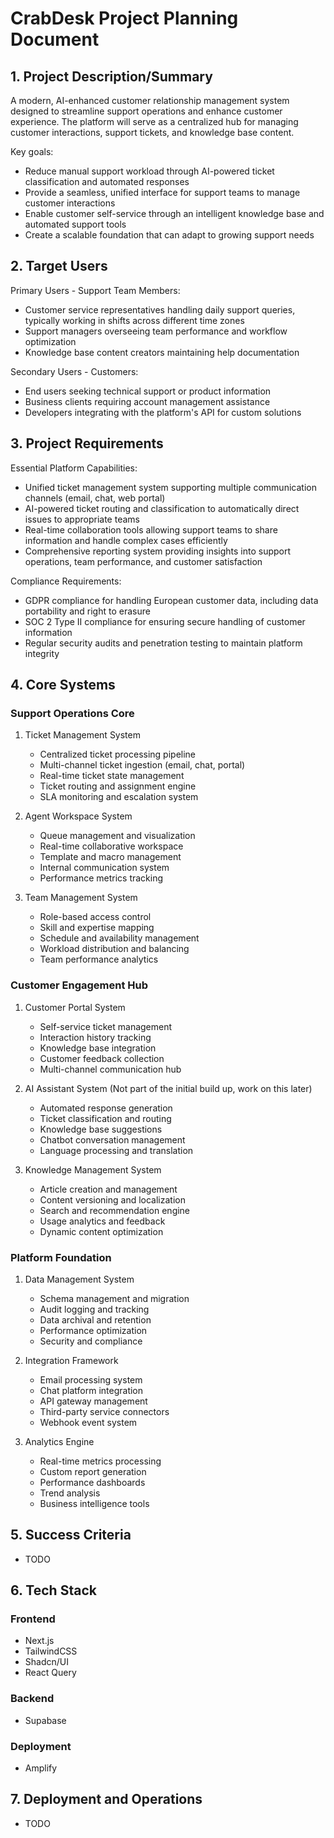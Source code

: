 # CrabDesk Project Planning Document

## 1. Project Description/Summary

A modern, AI-enhanced customer relationship management system designed to streamline support operations and enhance customer experience. The platform will serve as a centralized hub for managing customer interactions, support tickets, and knowledge base content.

Key goals:

- Reduce manual support workload through AI-powered ticket classification and automated responses
- Provide a seamless, unified interface for support teams to manage customer interactions
- Enable customer self-service through an intelligent knowledge base and automated support tools
- Create a scalable foundation that can adapt to growing support needs

## 2. Target Users

Primary Users - Support Team Members:

- Customer service representatives handling daily support queries, typically working in shifts across different time zones
- Support managers overseeing team performance and workflow optimization
- Knowledge base content creators maintaining help documentation

Secondary Users - Customers:

- End users seeking technical support or product information
- Business clients requiring account management assistance
- Developers integrating with the platform's API for custom solutions

## 3. Project Requirements

Essential Platform Capabilities:

- Unified ticket management system supporting multiple communication channels (email, chat, web portal)
- AI-powered ticket routing and classification to automatically direct issues to appropriate teams
- Real-time collaboration tools allowing support teams to share information and handle complex cases efficiently
- Comprehensive reporting system providing insights into support operations, team performance, and customer satisfaction

Compliance Requirements:

- GDPR compliance for handling European customer data, including data portability and right to erasure
- SOC 2 Type II compliance for ensuring secure handling of customer information
- Regular security audits and penetration testing to maintain platform integrity

## 4. Core Systems

### Support Operations Core

1. Ticket Management System

   - Centralized ticket processing pipeline
   - Multi-channel ticket ingestion (email, chat, portal)
   - Real-time ticket state management
   - Ticket routing and assignment engine
   - SLA monitoring and escalation system

2. Agent Workspace System

   - Queue management and visualization
   - Real-time collaborative workspace
   - Template and macro management
   - Internal communication system
   - Performance metrics tracking

3. Team Management System
   - Role-based access control
   - Skill and expertise mapping
   - Schedule and availability management
   - Workload distribution and balancing
   - Team performance analytics

### Customer Engagement Hub

1. Customer Portal System

   - Self-service ticket management
   - Interaction history tracking
   - Knowledge base integration
   - Customer feedback collection
   - Multi-channel communication hub

2. AI Assistant System (Not part of the initial build up, work on this later)

   - Automated response generation
   - Ticket classification and routing
   - Knowledge base suggestions
   - Chatbot conversation management
   - Language processing and translation

3. Knowledge Management System
   - Article creation and management
   - Content versioning and localization
   - Search and recommendation engine
   - Usage analytics and feedback
   - Dynamic content optimization

### Platform Foundation

1. Data Management System

   - Schema management and migration
   - Audit logging and tracking
   - Data archival and retention
   - Performance optimization
   - Security and compliance

2. Integration Framework

   - Email processing system
   - Chat platform integration
   - API gateway management
   - Third-party service connectors
   - Webhook event system

3. Analytics Engine
   - Real-time metrics processing
   - Custom report generation
   - Performance dashboards
   - Trend analysis
   - Business intelligence tools

## 5. Success Criteria

- TODO

## 6. Tech Stack

### Frontend

- Next.js
- TailwindCSS
- Shadcn/UI
- React Query

### Backend

- Supabase

### Deployment

- Amplify

## 7. Deployment and Operations

- TODO
